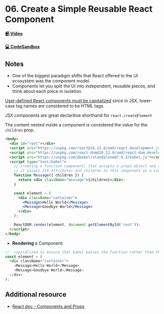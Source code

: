 # 06. Create a Simple Reusable React Component

#### [📹 Video](https://egghead.io/lessons/react-v2-06-create-a-simple-reusable-react-component?pl=a-beginners-guide-to-react-v2-6c4d)

#### [💻 CodeSandbox](https://codesandbox.io/s/github/kentcdodds/beginners-guide-to-react/tree/codesandbox/06-custom-component?from-embed)

## Notes

- One of the biggest paradigm shifts that React offered to the UI ecosystem was the component model.
- Components let you split the UI into independent, reusable pieces, and think about each piece in isolation.

<TimeStamp start="2:10" end="2:15">
  
  [User-defined React components must be capitalized](https://reactjs.org/docs/jsx-in-depth.html#user-defined-components-must-be-capitalized) since in JSX, lower-case tag names are considered to be HTML tags.
  
</TimeStamp>

<TimeStamp start="4:00" end="4:05">
  
  JSX components are great declaritive shorthand for `react.createElement`
  
</TimeStamp>

<TimeStamp start="4:20" end="4:26">
  
  The content nested inside a component is considered the value for the `children` prop. 
  
</TimeStamp>

```html
<body>
  <div id="root"></div>
  <script src="https://unpkg.com/react@16.12.0/umd/react.development.js"></script>
  <script src="https://unpkg.com/react-dom@16.12.0/umd/react-dom.development.js"></script>
  <script src="https://unpkg.com/@babel/standalone@7.8.3/babel.js"></script>
  <script type="text/babel">
    // creating a function component, that accepts a props object and returns a React Element
    // it passes JSX attributes and children to this component as a single object “props”
    function Message({ children }) {
      return <div className="message">{children}</div>;
    }

    const element = (
      <div className="container">
        <Message>Hello World</Message>
        <Message>Goodbye World</Message>
      </div>
    );

    ReactDOM.render(element, document.getElementById('root'));
  </script>
</body>
```

- **Rendering** a Component:

```js
//  capitalized to ensure that babel passes the function rather than the string message
const element = (
  <div className="container">
    <Message>Hello World</Message>
    <Message>Goodbye World</Message>
  </div>
);
```

## Additional resource

- [React doc - Components and Props](https://reactjs.org/docs/components-and-props.html)
